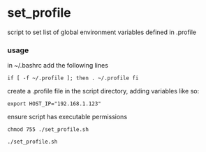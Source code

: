 # set_profile

script to set list of global environment variables defined in .profile

### usage

in ~/.bashrc add the following lines

`
if [ -f ~/.profile ]; then
    . ~/.profile
fi
`

create a .profile file in the script directory, adding variables like so:

` export HOST_IP="192.168.1.123" `

ensure script has executable permissions

` chmod 755 ./set_profile.sh `

` ./set_profile.sh `